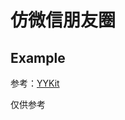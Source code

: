 # 仿微信朋友圈

## Example

参考：[YYKit](https://github.com/ibireme/YYKit)

仅供参考
[](https://github.com/MyNameZhangXinMiao/Material/blob/main/%E9%98%B2%E5%BE%AE%E4%BF%A1%E6%9C%8B%E5%8F%8B%E5%9C%88%E6%BC%94%E7%BB%8E%E8%A7%86%E9%A2%91.gif)

